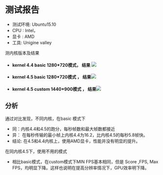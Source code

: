 ﻿# 测试报告

- 测试环境: Ubuntu15.10 
- CPU  : Intel，
- 显卡  : AMD
- 工具: Unigine valley

测内核版本及结果
 
   - ####  kernel 4.4 basic 1280*720模式， 结果 ![](http://i4.piimg.com/b151af9a3db3b765.png)
  
   
   - ####  kernel 4.5  basic 1280*720模式 ， 结果![](http://i4.piimg.com/ed1dbf6de1d20675.png)
  
   - ####  kernel 4.5  custom 1440*900模式 ， 结果![](http://i4.piimg.com/ece1f511b5494c1d.png)
  
  
## 分析
   通过对比发现，不同内核，在basic 模式下
- 同：内核4.4和4.5的跑分，每秒帧数和最大帧数都接近
- 异： 在每秒传输的最小帧上内核4.4为16.2，比内核4.5的每秒5.8帧快。
- 结论: 在4.5和4.4内核上，使用AMD显卡，性能并没有明显的提升。


在同内核4.5下，使用不用的模式
- 相比basic模式，在custom模式下MIN FPS基本相同，但是 Score ,FPS, Max FPS，均明显下降。这样也说明在提高分辨率情况下，GPU效率明下降。
  








